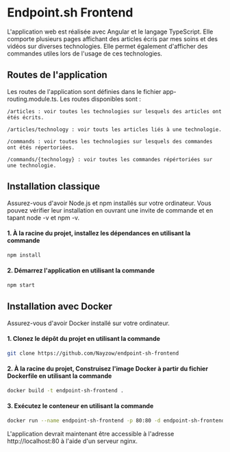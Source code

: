 # Endpoint.sh Frontend

L'application web est réalisée avec Angular et le langage TypeScript. Elle comporte plusieurs pages affichant des articles écris par mes soins et des vidéos sur diverses technologies.
Elle permet également d'afficher des commandes utiles lors de l'usage de ces technologies.

## Routes de l'application

Les routes de l'application sont définies dans le fichier app-routing.module.ts. Les routes disponibles sont :

```
/articles : voir toutes les technologies sur lesquels des articles ont étés écrits.
```

```
/articles/technology : voir touts les articles liés à une technologie.
```

```
/commands : voir toutes les technologies sur lesquels des commandes ont étés répertoriées.
```

```
/commands/{technology} : voir toutes les commandes répértoriées sur une technologie.
```

## Installation classique

Assurez-vous d'avoir Node.js et npm installés sur votre ordinateur. Vous pouvez vérifier leur installation en ouvrant une invite de commande et en tapant node -v et npm -v.

#### 1. À la racine du projet, installez les dépendances en utilisant la commande 

```bash
npm install
```

#### 2. Démarrez l'application en utilisant la commande 

```bash
npm start
```

## Installation avec Docker

Assurez-vous d'avoir Docker installé sur votre ordinateur.

#### 1. Clonez le dépôt du projet en utilisant la commande 

```bash
git clone https://github.com/Nayzow/endpoint-sh-frontend
```

#### 2. À la racine du projet, Construisez l'image Docker à partir du fichier Dockerfile en utilisant la commande 

```bash
docker build -t endpoint-sh-frontend .
```

#### 3. Exécutez le conteneur en utilisant la commande 

```bash
docker run --name endpoint-sh-frontend -p 80:80 -d endpoint-sh-frontend
```

L'application devrait maintenant être accessible à l'adresse http://localhost:80 à l'aide d'un serveur nginx.
